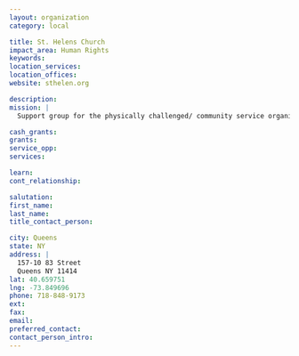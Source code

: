 ```yaml
---
layout: organization
category: local

title: St. Helens Church
impact_area: Human Rights
keywords: 
location_services: 
location_offices: 
website: sthelen.org

description: 
mission: |
  Support group for the physically challenged/ community service organization

cash_grants: 
grants: 
service_opp: 
services: 

learn: 
cont_relationship: 

salutation: 
first_name: 
last_name: 
title_contact_person: 

city: Queens
state: NY
address: |
  157-10 83 Street  
  Queens NY 11414
lat: 40.659751
lng: -73.849696
phone: 718-848-9173
ext: 
fax: 
email: 
preferred_contact: 
contact_person_intro: 
---
```

